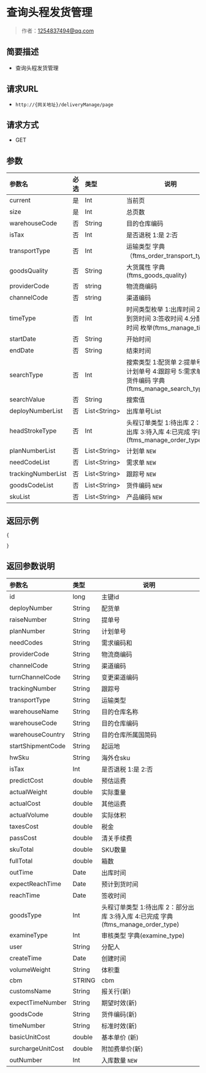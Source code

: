 #  查询头程发货管理

> 作者：1254837494@qq.com

## 简要描述

-  查询头程发货管理

## 请求URL
- ` http://{网关地址}/deliveryManage/page `
  
## 请求方式
- GET

## 参数

|参数名|必选|类型|说明|
|:----    |:---|:----- |-----   |
|current |是  |Int |当前页   |
|size |是  |Int | 总页数    |
|warehouseCode     |否  |String | 目的仓库编码    |
|isTax     |否  |Int | 是否退税 1:是 2:否    |
|transportType     |否  |Int | 运输类型 字典（ftms_order_transport_type）|
|goodsQuality     |否  |String | 大货属性  字典(ftms_goods_quality)  |
|providerCode     |否  |string | 物流商编码    |
|channelCode     |否  |string | 渠道编码    |
|timeType     |否  |Int |时间类型枚举 1:出库时间 2:预计到货时间 3:签收时间 4.分配物流时间 枚举(ftms_manage_time)  |
|startDate     |否  |String |开始时间  |
|endDate     |否  |String |结束时间  |
|searchType     |否  |Int |搜索类型 1:配货单 2:提单号 3:计划单号 4:跟踪号 5:需求单 6:货件编码 字典(ftms_manage_search_type)|
|searchValue     |否  |String |搜索值  |
|deployNumberList     |否  |List&lt;String> |出库单号List  |
|headStrokeType     |否  |Int |头程订单类型 1:待出库 2：部分出库 3:待入库 4:已完成  字典(ftms_manage_order_type)|
|planNumberList|否|List&lt;String>|计划单 `NEW`|
|needCodeList|否|List&lt;String>|需求单 `NEW`|
|trackingNumberList|否|List&lt;String>|跟踪号 `NEW`|
|goodsCodeList|否|List&lt;String>|货件编码 `NEW`|
|skuList|否|List&lt;String>|产品编码 `NEW`|
## 返回示例 

``` 
{
 
}
```

## 返回参数说明 

|参数名|类型|说明|
|:-----  |:-----|-----|
|id |long  | 主键id  |
|deployNumber |String   |配货单 |
|raiseNumber |String   |提单号 |
|planNumber |String   |计划单号 |
|needCodes |String   |需求编码和 |
|providerCode |String   |物流商编码 |
|channelCode |String   |渠道编码|
|turnChannelCode |String   |变更渠道编码|
|trackingNumber |String   |跟踪号 |
|transportType |String   |运输类型 |
|warehouseName |String   |目的仓库名称 |
|warehouseCode |String   |目的仓库编码 |
|warehouseCountry |String   |目的仓库所属国简码 |
|startShipmentCode |String   |起运地 |
|hwSku |String   |海外仓sku |
|isTax |Int   |是否退税 1:是 2:否 |
|predictCost |double   |预估运费 |
|actualWeight |double   |实际重量 |
|actualCost |double   |其他运费 |
|actualVolume |double   |实际体积 |
|taxesCost |double   |税金 |
|passCost |double   |清关手续费 |
|skuTotal |double   |SKU数量 |
|fullTotal |double   |箱数 |
|outTime |Date   |出库时间 |
|expectReachTime |Date   |预计到货时间 |
|reachTime |Date   |签收时间 |
|goodsType |Int   | 头程订单类型 1:待出库 2：部分出库 3:待入库 4:已完成 字典(ftms_manage_order_type)|
|examineType |Int   | 审核类型 字典(examine_type)|
|user |String   |分配人 |
|createTime |Date   |创建时间 |
|volumeWeight |String   |体积重 |
|cbm |STRING   |cbm |
|customsName |String   |报关行(新) |
|expectTimeNumber |String   |期望时效(新) |
|goodsCode |String   |货件编码(新) |
|timeNumber |String   |标准时效(新) |
|basicUnitCost |double   |基本单价 (新)|
|surchargeUnitCost |double   |附加费单价(新) |
|outNumber |Int   |入库数量 `NEW` |